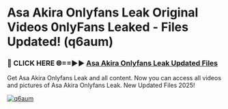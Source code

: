 # Asa Akira Onlyfans Leak Original Videos 0nlyFans Leaked - Files Updated! (q6aum)

<h3>🔴 CLICK HERE 🌐==►► <a href="https://tinyurl.com/2jnfzry5" rel="nofollow">Asa Akira Onlyfans Leak Updated Files</a></h3>

Get Asa Akira Onlyfans Leak and all content. Now you can access all videos and pictures of Asa Akira Onlyfans Leak. New Updated Files 2025!

[![q6aum](https://i.imgur.com/GyGTBgg.gif)](https://tinyurl.com/2jnfzry5)
